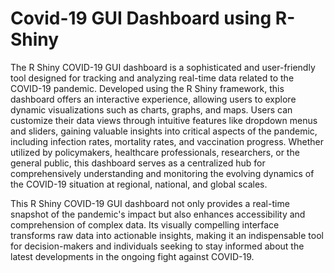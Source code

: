 # Covid-19 GUI Dashboard using R-Shiny

The R Shiny COVID-19 GUI dashboard is a sophisticated and user-friendly tool designed for tracking and analyzing real-time data related to the COVID-19 pandemic. Developed using the R Shiny framework, this dashboard offers an interactive experience, allowing users to explore dynamic visualizations such as charts, graphs, and maps. Users can customize their data views through intuitive features like dropdown menus and sliders, gaining valuable insights into critical aspects of the pandemic, including infection rates, mortality rates, and vaccination progress. Whether utilized by policymakers, healthcare professionals, researchers, or the general public, this dashboard serves as a centralized hub for comprehensively understanding and monitoring the evolving dynamics of the COVID-19 situation at regional, national, and global scales.

This R Shiny COVID-19 GUI dashboard not only provides a real-time snapshot of the pandemic's impact but also enhances accessibility and comprehension of complex data. Its visually compelling interface transforms raw data into actionable insights, making it an indispensable tool for decision-makers and individuals seeking to stay informed about the latest developments in the ongoing fight against COVID-19.

